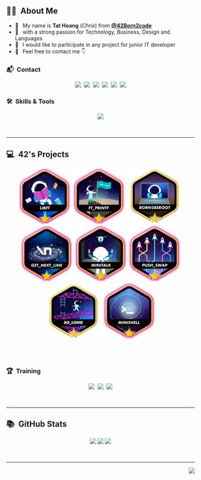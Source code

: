 ## 👨‍💻&ensp;About Me
- 🏫&ensp; My name is <strong>Tat Hoang</strong> (<i>Chris</i>) from [<b>@42Born2code</b>](https://github.com/42School) <br>
- 💞️&ensp; with a strong passion for Technology, Business, Design and Languages <br>
- 🎯&ensp; I would like to participate in any project for junior IT developer <br>
- 👋&ensp; Feel free to contact me 👇 <br>

### 📬&ensp;Contact
<p align="center">
  <a href="https://linkedin.com/in/ngtathoang">
    <img src="https://img.shields.io/badge/LinkedIn-%230077B5.svg?&style=for-the-badge&logo=linkedin&logoColor=white" height="30" /></a>&nbsp;
  <a href="mailto:ngtathoang@gmail.com?subject=Hello%20Tat%20Hoang,%20from%20Github">
    <img src="https://img.shields.io/badge/gmail-%23D14836.svg?&style=for-the-badge&logo=gmail&logoColor=white" height="30" /></a>&nbsp;
  <a href="https://wa.me/+33622862262?text=Hello%20Tat%20Hoang,%20from%20Github">
    <img src="https://img.shields.io/badge/WhatsApp-25D366.svg?&style=for-the-badge&logo=whatsapp&logoColor=white" height="30" /></a>&nbsp;
  <a href="https://discord.com/users/1243600723661426699">
    <img src="https://img.shields.io/badge/Discord-%235865F2.svg?&style=for-the-badge&logo=discord&logoColor=white" height="30" /></a>&nbsp;
  <a href="https://instagram.com/tat.hoang">
    <img src="https://img.shields.io/badge/Instagram-%23E4405F.svg?&style=for-the-badge&logo=Instagram&logoColor=white" height="30" /></a>&nbsp;
  <a href="https://medium.com/@Kr1sNg">
    <img src="https://img.shields.io/badge/Medium-12100E?style=for-the-badge&logo=medium&logoColor=white" height="30" />
  </a>
</p>

### 🛠️&ensp;Skills & Tools
<p align="center">
  <a href="https://skillicons.dev">
    <img src="https://skillicons.dev/icons?i=git,bash,c,py,r,sqlite,vim,vscode" />
  </a>
</p>
<br>

---

## 💻&ensp;42's Projects
<p align="center">
  <a href="https://github.com/Kr1sNg/42cursus-Libft">
    <img src="https://github.com/leogaudin/42_project_badges/raw/main/badges/libft_bonus_max.webp" /></a>
  <a href="https://github.com/Kr1sNg/42cursus-ft_printf">
    <img src="https://github.com/leogaudin/42_project_badges/raw/main/badges/ft_printf_bonus_max.webp" /></a>
  <a href="https://medium.com/@Kr1sNg/were-we-born2beroot-6fe99898de07">
    <img src="https://github.com/leogaudin/42_project_badges/raw/main/badges/born2beroot_bonus.webp" /></a>
  <a href="https://github.com/Kr1sNg/42cursus-get_next_line">
    <img src="https://github.com/leogaudin/42_project_badges/raw/main/badges/get_next_line_bonus_max.webp" /></a>
  <a href="https://github.com/Kr1sNg/42cursus-minitalk">
    <img src="https://github.com/leogaudin/42_project_badges/raw/main/badges/minitalk_bonus_max.webp" /></a>
  <a href="https://github.com/Kr1sNg/42cursus-push_swap">
    <img src="https://github.com/leogaudin/42_project_badges/raw/main/badges/push_swap_bonus_max.webp" /></a>
  <a href="https://github.com/Kr1sNg/42cursus-so_long">
    <img src="https://github.com/leogaudin/42_project_badges/raw/main/badges/so_long_bonus.webp" /></a>
  <a href="https://github.com/Kr1sNg/42cursus-Minishell">
    <img src="https://github.com/leogaudin/42_project_badges/raw/main/badges/minishell_bonus_max.webp" /></a>
</p>
<br><br>

### 🏆&ensp;Training
<p align="center">
  <a href="https://www.codewars.com/users/Kr1sNg">
    <img src="https://img.shields.io/badge/Codewars-B1361E?style=for-the-badge&logo=Codewars&logoColor=white" height="30" /></a>&nbsp;
  <a href="https://www.hackerrank.com/profile/Kr1sNg">
    <img src="https://img.shields.io/badge/-Hackerrank-2EC866?style=for-the-badge&logo=HackerRank&logoColor=white" height="30" /></a>&nbsp;
  <a href="https://leetcode.com/u/Kr1sNg/">
    <img src="https://img.shields.io/badge/-LeetCode-FFA116?style=for-the-badge&logo=LeetCode&logoColor=black" height="30" /></a>
</p>
<br>

---

## 📚&ensp;GitHub Stats
<p align="center">
  <img src="https://github-readme-stats.vercel.app/api/top-langs/?username=Kr1sNg&theme=tokyonight&hide_border=false&include_all_commits=true&count_private=true&layout=compact" height="150" />
  <img src="https://github-readme-stats.vercel.app/api?username=Kr1sNg&theme=tokyonight&hide_border=false&include_all_commits=true&count_private=true" height="150" />
  <img src="https://github-readme-streak-stats.herokuapp.com/?user=Kr1sNg&theme=tokyonight&hide_border=false" height="150" />
</p>
<br>

---
<p align="right">
<img src="https://komarev.com/ghpvc/?username=Kr1sNg&color=green&style=flat-square&base=10000" />
</p>

<!---
Kr1sNg/Kr1sNg is a ✨ special ✨ repository because its `README.md` (this file) appears on your GitHub profile.
You can click the Preview link to take a look at your changes.
--->
